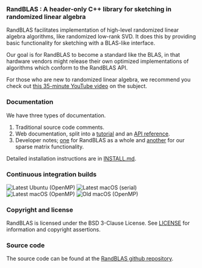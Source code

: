 ### RandBLAS : A header-only C++ library for sketching in randomized linear algebra

RandBLAS facilitates implementation of high-level randomized linear algebra algorithms, like randomized low-rank SVD.
It does this by providing basic functionality for sketching with a BLAS-like interface.

Our goal is for RandBLAS to become a standard like the BLAS, in that hardware vendors might
release their own optimized implementations of algorithms which conform to the RandBLAS API.

For those who are new to randomized linear algebra, we recommend you check out [this 35-minute YouTube video](https://www.youtube.com/watch?v=6htbyY3rH1w) on the subject.

### Documentation

We have three types of documentation.
 1. Traditional source code comments.
 2. Web documentation, split into a [tutorial](https://randblas.readthedocs.io/en/latest/tutorial/index.html) and an [API reference](https://randblas.readthedocs.io/en/latest/api_reference/index.html).
 3. Developer notes; [one](RandBLAS/DevNotes.md) for RandBLAS as a whole and [another](RandBLAS/sparse_data/DevNotes.md) for our sparse matrix functionality.

Detailed installation instructions are in [INSTALL.md](INSTALL.md).

### Continuous integration builds

![Latest Ubuntu (OpenMP)](https://github.com/BallisticLA/RandBLAS/actions/workflows/core-linux.yaml/badge.svg)
![Latest macOS (serial)](https://github.com/BallisticLA/RandBLAS/actions/workflows/core-macos.yml/badge.svg)
![Latest macOS (OpenMP)](https://github.com/BallisticLA/RandBLAS/actions/workflows/openmp-macos.yaml/badge.svg)
![Old macOS (OpenMP)](https://github.com/BallisticLA/RandBLAS/actions/workflows/openmp-macos-13.yaml/badge.svg)

### Copyright and license

RandBLAS is licensed under the BSD 3-Clause License.
See [LICENSE](LICENSE) for information and copyright assertions.

### Source code

The source code can be found at the [RandBLAS github repository](https://github.com/BallisticLA/RandBLAS).
